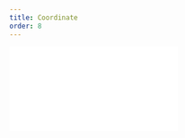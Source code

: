 ```yaml
---
title: Coordinate
order: 8
---
```


<embed src="@/docs/manual/single-view/coordinate.zh.md"></embed>